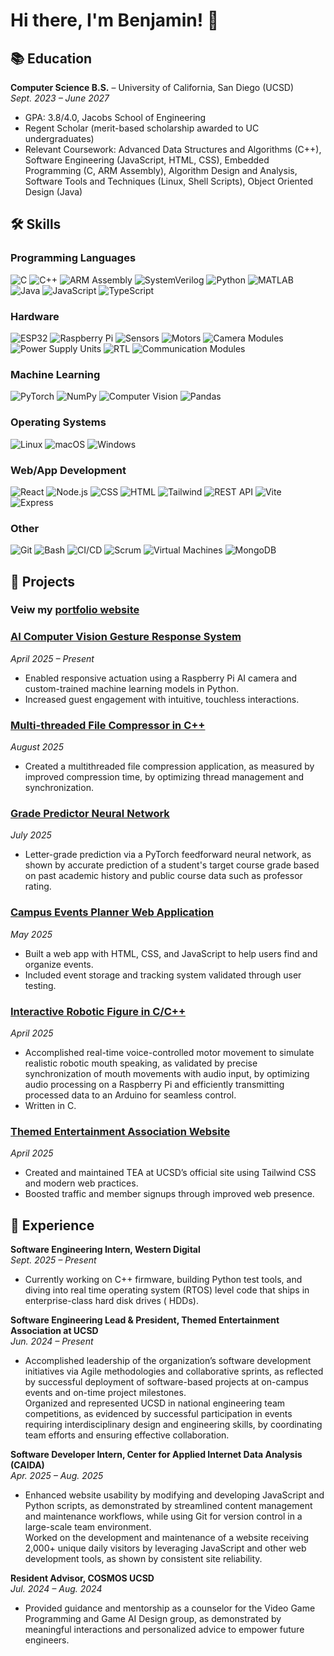 # Hi there, I'm Benjamin! 👋

## 📚 Education
**Computer Science B.S.** – University of California, San Diego (UCSD)  
*Sept. 2023 – June 2027*  
- GPA: 3.8/4.0, Jacobs School of Engineering  
- Regent Scholar (merit-based scholarship awarded to UC undergraduates)  
- Relevant Coursework: Advanced Data Structures and Algorithms (C++), Software Engineering (JavaScript, HTML, CSS), Embedded Programming (C, ARM Assembly), Algorithm Design and Analysis, Software Tools and Techniques (Linux, Shell Scripts), Object Oriented Design (Java)


## 🛠 Skills

### Programming Languages  
![C](https://img.shields.io/badge/C-00599C?style=for-the-badge&logo=c&logoColor=white) ![C++](https://img.shields.io/badge/C%2B%2B-00599C?style=for-the-badge&logo=c%2B%2B&logoColor=white) ![ARM Assembly](https://img.shields.io/badge/ARM%20Assembly-35495E?style=for-the-badge&logo=arm&logoColor=white) ![SystemVerilog](https://img.shields.io/badge/SystemVerilog-00BFFF?style=for-the-badge&logo=verilog&logoColor=white) ![Python](https://img.shields.io/badge/Python-3776AB?style=for-the-badge&logo=python&logoColor=white) ![MATLAB](https://img.shields.io/badge/MATLAB-EA3A30?style=for-the-badge&logo=mathworks&logoColor=white) ![Java](https://img.shields.io/badge/Java-007396?style=for-the-badge&logo=java&logoColor=white) ![JavaScript](https://img.shields.io/badge/JavaScript-F7DF1E?style=for-the-badge&logo=javascript&logoColor=black) ![TypeScript](https://img.shields.io/badge/TypeScript-3178C6?style=for-the-badge&logo=typescript&logoColor=white)  

### Hardware  
![ESP32](https://img.shields.io/badge/ESP32-3C3C3C?style=for-the-badge&logo=espressif&logoColor=white) ![Raspberry Pi](https://img.shields.io/badge/Raspberry%20Pi-C51A4A?style=for-the-badge&logo=raspberrypi&logoColor=white) ![Sensors](https://img.shields.io/badge/Sensors-4CAF50?style=for-the-badge) ![Motors](https://img.shields.io/badge/Motors-9C27B0?style=for-the-badge) ![Camera Modules](https://img.shields.io/badge/Camera%20Modules-607D8B?style=for-the-badge) ![Power Supply Units](https://img.shields.io/badge/Power%20Supply%20Units-FF5722?style=for-the-badge) ![RTL](https://img.shields.io/badge/Register%20Transfer%20Logic-00BCD4?style=for-the-badge) ![Communication Modules](https://img.shields.io/badge/Communication%20Modules-2196F3?style=for-the-badge)  

### Machine Learning  
![PyTorch](https://img.shields.io/badge/PyTorch-EE4C2C?style=for-the-badge&logo=pytorch&logoColor=white) ![NumPy](https://img.shields.io/badge/NumPy-013243?style=for-the-badge&logo=numpy&logoColor=white) ![Computer Vision](https://img.shields.io/badge/Computer%20Vision-0E4C92?style=for-the-badge) ![Pandas](https://img.shields.io/badge/Pandas-150458?style=for-the-badge&logo=pandas&logoColor=white)  

### Operating Systems  
![Linux](https://img.shields.io/badge/Linux-FCC624?style=for-the-badge&logo=linux&logoColor=black)  ![macOS](https://img.shields.io/badge/macOS-000000?style=for-the-badge&logo=apple&logoColor=white) ![Windows](https://img.shields.io/badge/Windows-0078D6?style=for-the-badge&logo=windows&logoColor=white)  

### Web/App Development  
![React](https://img.shields.io/badge/React-20232A?style=for-the-badge&logo=react&logoColor=61DAFB) ![Node.js](https://img.shields.io/badge/Node.js-339933?style=for-the-badge&logo=nodedotjs&logoColor=white) ![CSS](https://img.shields.io/badge/CSS-1572B6?style=for-the-badge&logo=css3&logoColor=white) ![HTML](https://img.shields.io/badge/HTML-E34F26?style=for-the-badge&logo=html5&logoColor=white) ![Tailwind](https://img.shields.io/badge/Tailwind%20CSS-38B2AC?style=for-the-badge&logo=tailwindcss&logoColor=white)  ![REST API](https://img.shields.io/badge/REST%20API-000000?style=for-the-badge&logo=flask&logoColor=white) ![Vite](https://img.shields.io/badge/Vite-646CFF?style=for-the-badge&logo=vite&logoColor=white) ![Express](https://img.shields.io/badge/Express.js-404D59?style=for-the-badge)  

### Other  
![Git](https://img.shields.io/badge/Git-F05032?style=for-the-badge&logo=git&logoColor=white) ![Bash](https://img.shields.io/badge/Bash-4EAA25?style=for-the-badge&logo=gnubash&logoColor=white) ![CI/CD](https://img.shields.io/badge/CI%2FCD-0078D4?style=for-the-badge&logo=azuredevops&logoColor=white) ![Scrum](https://img.shields.io/badge/Scrum%2FAgile-0E4C92?style=for-the-badge) ![Virtual Machines](https://img.shields.io/badge/Virtual%20Machines-607D8B?style=for-the-badge&logo=virtualbox&logoColor=white) ![MongoDB](https://img.shields.io/badge/MongoDB-4EA94B?style=for-the-badge&logo=mongodb&logoColor=white)  


## 🌟 Projects

### Veiw my [portfolio website](https://benjaminmillerportfolio.onrender.com/)

### [AI Computer Vision Gesture Response System](https://github.com/BenMiller0/ComputerVisionAttraction) 
*April 2025 – Present*  
- Enabled responsive actuation using a Raspberry Pi AI camera and custom-trained machine learning models in Python.  
- Increased guest engagement with intuitive, touchless interactions.

### [Multi-threaded File Compressor in C++](https://github.com/BenMiller0/multiThreadedCompressor) 
*August 2025*  
- Created a multithreaded file compression application, as measured by improved compression time, by optimizing thread management and synchronization.

### [Grade Predictor Neural Network](https://github.com/BenMiller0/GradePredictionModel) 
*July 2025*  
- Letter-grade prediction via a PyTorch feedforward neural network, as shown by accurate prediction of a student's target course grade based on past academic history and public course data such as professor rating.

### [Campus Events Planner Web Application](https://github.com/cse110-sp25-group11/card-game)  
*May 2025*  
- Built a web app with HTML, CSS, and JavaScript to help users find and organize events.  
- Included event storage and tracking system validated through user testing.

### [Interactive Robotic Figure in C/C++](https://github.com/BenMiller0/teaAnimatronic)
*April 2025*  
- Accomplished real-time voice-controlled motor movement to simulate realistic robotic mouth speaking, as validated by precise synchronization of mouth movements with audio input, by optimizing audio processing on a Raspberry Pi and efficiently transmitting processed data to an Arduino for seamless control.
- Written in C.

### [Themed Entertainment Association Website](https://github.com/BenMiller0/teaatucsdsite)
*April 2025*  
- Created and maintained TEA at UCSD’s official site using Tailwind CSS and modern web practices.  
- Boosted traffic and member signups through improved web presence.


## 💼 Experience
**Software Engineering Intern, Western Digital**  
*Sept. 2025 – Present*   
- Currently working on C++ firmware, building Python test tools, and diving into real time operating system (RTOS) level code that ships in enterprise-class hard disk drives ( HDDs).

**Software Engineering Lead & President, Themed Entertainment Association at UCSD**  
*Jun. 2024 – Present*  
- Accomplished leadership of the organization’s software development initiatives via Agile methodologies and collaborative sprints, as reflected by successful deployment of software-based projects at on-campus events and on-time project milestones.  
Organized and represented UCSD in national engineering team competitions, as evidenced by successful participation in events requiring interdisciplinary design and engineering skills, by coordinating team efforts and ensuring effective collaboration.

**Software Developer Intern, Center for Applied Internet Data Analysis (CAIDA)**  
*Apr. 2025 – Aug. 2025*  
- Enhanced website usability by modifying and developing JavaScript and Python scripts, as demonstrated by streamlined content management and maintenance workflows, while using Git for version control in a large-scale team environment.  
Worked on the development and maintenance of a website receiving 2,000+ unique daily visitors by leveraging JavaScript and other web development tools, as shown by consistent site reliability.

**Resident Advisor, COSMOS UCSD**  
*Jul. 2024 – Aug. 2024*  
- Provided guidance and mentorship as a counselor for the Video Game Programming and Game AI Design group, as demonstrated by meaningful interactions and personalized advice to empower future engineers.

